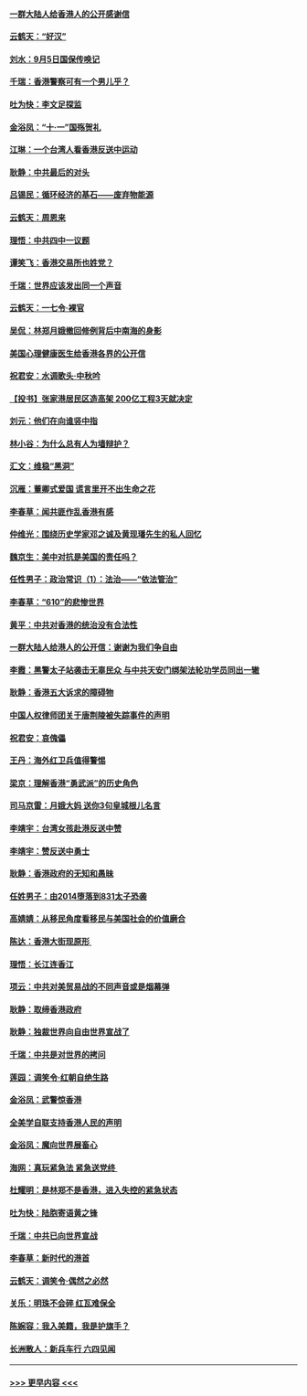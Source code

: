 #### [一群大陆人给香港人的公开感谢信](../pages/nsc993/n11514797.md?t=09111911) 
#### [云鹤天：“好汉”](../pages/nsc993/n11513536.md?t=09111911) 
#### [刘水：9月5日国保传唤记](../pages/nsc993/n11513460.md?t=09111911) 
#### [千瑞：香港警察可有一个男儿乎？](../pages/nsc993/n11513109.md?t=09111911) 
#### [吐为快：李文足探监](../pages/nsc993/n11509622.md?t=09111911) 
#### [金浴凤：“十‧一”国殇贺礼](../pages/nsc993/n11509593.md?t=09111911) 
#### [江琳：一个台湾人看香港反送中运动](../pages/nsc993/n11509211.md?t=09111911) 
#### [耿静：中共最后的对头](../pages/nsc993/n11508308.md?t=09111911) 
#### [吕锡民：循环经济的基石——废弃物能源](../pages/nsc993/n11508212.md?t=09111911) 
#### [云鹤天：周恩来](../pages/nsc993/n11508055.md?t=09111911) 
#### [理悟：中共四中一议题](../pages/nsc993/n11507782.md?t=09111911) 
#### [谭笑飞：香港交易所也姓党？](../pages/nsc993/n11507753.md?t=09111911) 
#### [千瑞：世界应该发出同一个声音](../pages/nsc993/n11507290.md?t=09111911) 
#### [云鹤天：一七令‧裸官](../pages/nsc993/n11507177.md?t=09111911) 
#### [吴侃：林郑月娥撤回修例背后中南海的身影](../pages/nsc993/n11506876.md?t=09111911) 
#### [美国心理健康医生给香港各界的公开信](../pages/nsc993/n11506809.md?t=09111911) 
#### [祝君安：水调歌头‧中秋吟](../pages/nsc993/n11506758.md?t=09111911) 
#### [【投书】张家港居民区造高架 200亿工程3天就决定](../pages/nsc993/n11506682.md?t=09111911) 
#### [刘元：他们在向谁竖中指](../pages/nsc993/n11505384.md?t=09111911) 
#### [林小谷：为什么总有人为墙辩护？](../pages/nsc993/n11505226.md?t=09111911) 
#### [汇文：维稳“黑洞”](../pages/nsc993/n11504347.md?t=09111911) 
#### [沉雁：董卿式爱国 谎言里开不出生命之花](../pages/nsc993/n11503215.md?t=09111911) 
#### [李春草：闻共匪作乱香港有感](../pages/nsc993/n11503072.md?t=09111911) 
#### [仲维光：围绕历史学家邓之诚及黄现璠先生的私人回忆](../pages/nsc993/n11501330.md?t=09111911) 
#### [魏京生：美中对抗是美国的责任吗？](../pages/nsc993/n11500723.md?t=09111911) 
#### [任性男子：政治常识（1）：法治——“依法管治”](../pages/nsc993/n11500791.md?t=09111911) 
#### [李春草：“610”的悲惨世界](../pages/nsc993/n11501141.md?t=09111911) 
#### [黄平：中共对香港的统治没有合法性](../pages/nsc993/n11499473.md?t=09111911) 
#### [一群大陆人给港人的公开信：谢谢为我们争自由](../pages/nsc993/n11500402.md?t=09111911) 
#### [李霞：黑警太子站袭击无辜民众 与中共天安门绑架法轮功学员同出一辙](../pages/nsc993/n11499805.md?t=09111911) 
#### [耿静：香港五大诉求的障碍物](../pages/nsc993/n11497578.md?t=09111911) 
#### [中国人权律师团关于唐荆陵被失踪事件的声明](../pages/nsc993/n11500014.md?t=09111911) 
#### [祝君安：哀傀儡](../pages/nsc993/n11499776.md?t=09111911) 
#### [王丹：海外红卫兵值得警惕](../pages/nsc993/n11498138.md?t=09111911) 
#### [梁京：理解香港“勇武派”的历史角色](../pages/nsc993/n11498006.md?t=09111911) 
#### [司马京雷：月娥大妈  送你3句皇城根儿名言](../pages/nsc993/n11497885.md?t=09111911) 
#### [李靖宇：台湾女孩赴港反送中赞](../pages/nsc993/n11497721.md?t=09111911) 
#### [李靖宇：赞反送中勇士](../pages/nsc993/n11497452.md?t=09111911) 
#### [耿静：香港政府的无知和愚昧](../pages/nsc993/n11494238.md?t=09111911) 
#### [任姓男子：由2014堕落到831太子恐袭](../pages/nsc993/n11496683.md?t=09111911) 
#### [高婧婧：从移民角度看移民与美国社会的价值磨合](../pages/nsc993/n11495757.md?t=09111911) 
#### [陈达：香港大街现原形 ](../pages/nsc993/n11495441.md?t=09111911) 
#### [理悟：长江连香江](../pages/nsc993/n11495377.md?t=09111911) 
#### [项云：中共对美贸易战的不同声音或是烟幕弹](../pages/nsc993/n11494929.md?t=09111911) 
#### [耿静：取缔香港政府](../pages/nsc993/n11494218.md?t=09111911) 
#### [耿静：独裁世界向自由世界宣战了](../pages/nsc993/n11494190.md?t=09111911) 
#### [千瑞：中共是对世界的拷问](../pages/nsc993/n11493021.md?t=09111911) 
#### [莲园：调笑令‧红朝自绝生路](../pages/nsc993/n11493011.md?t=09111911) 
#### [金浴凤：武警惊香港](../pages/nsc993/n11492994.md?t=09111911) 
#### [全美学自联支持香港人民的声明](../pages/nsc993/n11492630.md?t=09111911) 
#### [金浴凤：魔向世界展畜心](../pages/nsc993/n11492599.md?t=09111911) 
#### [海网：真玩紧急法 紧急送党终 ](../pages/nsc993/n11492535.md?t=09111911) 
#### [杜耀明：是林郑不是香港，进入失控的紧急状态](../pages/nsc993/n11491420.md?t=09111911) 
#### [吐为快：陆胞寄语黄之锋](../pages/nsc993/n11491117.md?t=09111911) 
#### [千瑞：中共已向世界宣战](../pages/nsc993/n11490123.md?t=09111911) 
#### [李春草：新时代的港首](../pages/nsc993/n11489864.md?t=09111911) 
#### [云鹤天：调笑令·偶然之必然](../pages/nsc993/n11489701.md?t=09111911) 
#### [关乐：明珠不会碎 红瓦难保全](../pages/nsc993/n11489647.md?t=09111911) 
#### [陈婉容：我入美籍，我是护旗手？](../pages/nsc993/n11487908.md?t=09111911) 
#### [长洲散人：新兵车行 六四见闻](../pages/nsc993/n11487729.md?t=09111911) 

----
#### [ >>> 更早内容 <<< ](../indexes/nsc993-earlier.md)
